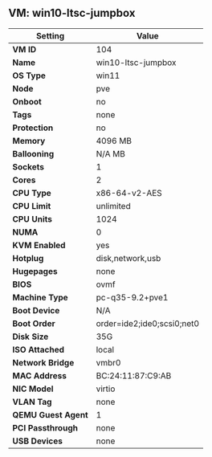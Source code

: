 ## VM: win10-ltsc-jumpbox

| Setting               | Value                                   |
|------------------------|-----------------------------------------|
| **VM ID**              | 104                                  |
| **Name**               | win10-ltsc-jumpbox                                |
| **OS Type**            | win11                         |
| **Node**               | pve                                  |
| **Onboot**             | no                          |
| **Tags**               | none                          |
| **Protection**         | no                      |
| **Memory**             | 4096 MB                      |
| **Ballooning**         | N/A MB                     |
| **Sockets**            | 1                          |
| **Cores**              | 2                            |
| **CPU Type**           | x86-64-v2-AES                   |
| **CPU Limit**          | unlimited                 |
| **CPU Units**          | 1024                      |
| **NUMA**               | 0                      |
| **KVM Enabled**        | yes                            |
| **Hotplug**            | disk,network,usb          |
| **Hugepages**          | none                     |
| **BIOS**               | ovmf                       |
| **Machine Type**       | pc-q35-9.2+pve1                     |
| **Boot Device**        | N/A                       |
| **Boot Order**         | order=ide2;ide0;scsi0;net0                      |
| **Disk Size**          | 35G                           |
| **ISO Attached**       |  local                           |
| **Network Bridge**     | vmbr0                       |
| **MAC Address**        | BC:24:11:87:C9:AB                            |
| **NIC Model**          | virtio                       |
| **VLAN Tag**           | none                          |
| **QEMU Guest Agent**   | 1                     |
| **PCI Passthrough**    | none                           |
| **USB Devices**        | none                           |
